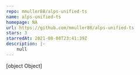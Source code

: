 ```yaml
---
repo: mmuller88/alps-unified-ts
name: alps-unified-ts
homepage: NA
url: https://github.com/mmuller88/alps-unified-ts
stars: 3
starredAt: 2021-08-08T23:41:39Z
description: |-
    null
---
```


[object Object]
